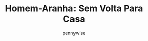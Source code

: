 ---
layout: post
author: pennywise
category: Filmes
post_date: '2022-04-15T17:49:48.515Z'
post_modified: '2022-04-15T17:49:48.515Z'
title: 'Homem-Aranha: Sem Volta Para Casa'
description: 'Peter Parker é desmascarado e não consegue mais separar sua vida normal dos grandes riscos de ser um super-herói. Quando ele pede ajuda ao Doutor Estranho, os riscos se tornam ainda mais perigosos, e o forçam a descobrir o que realmente significa ser o Homem-Aranha.'
poster_path: /lzR4SjvSMoNTssE57VDiq6rh33r.jpg
tmdb_id: 634649
imdb_id: tt10872600
runtime: 148
release_date: '2021-12-15'
genres:
  - Ação
  - Aventura
  - Ficção científica
casts:
  - Tom Holland
  - Zendaya
  - Benedict Cumberbatch
  - Jacob Batalon
  - Jon Favreau
  - Jamie Foxx
crews:
  - Jon Watts
trailer: rzOvXvBNzMc
certification: 12
adult: false
vote_average: 8.2
vote_count: 11481
qualitys:
  - 1080p
  - 720p
audios:
  - Dual Áudio
  - Português
  - Inglês
extensions:
  - mkv
  - mp4
---